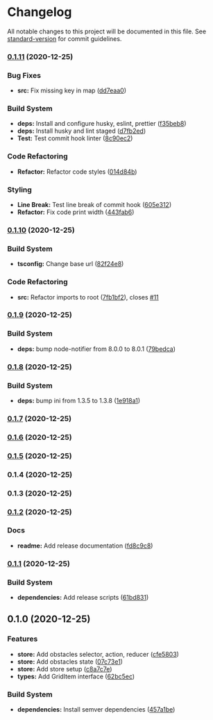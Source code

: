 # Changelog

All notable changes to this project will be documented in this file. See [standard-version](https://github.com/conventional-changelog/standard-version) for commit guidelines.

### [0.1.11](https://github.com/ticklepoke/pathfinding/compare/v0.1.10...v0.1.11) (2020-12-25)


### Bug Fixes

* **src:** Fix missing key in map ([dd7eaa0](https://github.com/ticklepoke/pathfinding/commit/dd7eaa0e4ac90a900e30474e2000ec4ec7a957ad))


### Build System

* **deps:** Install and configure husky, eslint, prettier ([f35beb8](https://github.com/ticklepoke/pathfinding/commit/f35beb86e81c3a8d777581425f6059bf7c375d3a))
* **deps:** Install husky and lint staged ([d7fb2ed](https://github.com/ticklepoke/pathfinding/commit/d7fb2ed5f435372f81ca47d08de99431a0d6c10e))
* **Test:** Test commit hook linter ([8c90ec2](https://github.com/ticklepoke/pathfinding/commit/8c90ec2d865b1f72330aafb83844ee60f3dacf99))


### Code Refactoring

* **Refactor:** Refactor code styles ([014d84b](https://github.com/ticklepoke/pathfinding/commit/014d84b1b56fe07b24aca53a3122f76439bb0e31))


### Styling

* **Line Break:** Test line break of commit hook ([605e312](https://github.com/ticklepoke/pathfinding/commit/605e3126b5820d5690c047bfe365e54b4532ae6c))
* **Refactor:** Fix code print width ([443fab6](https://github.com/ticklepoke/pathfinding/commit/443fab65e3f56e3496fbc29f7a6cea567350288f))

### [0.1.10](https://github.com/ticklepoke/pathfinding/compare/v0.1.9...v0.1.10) (2020-12-25)


### Build System

* **tsconfig:** Change base url ([82f24e8](https://github.com/ticklepoke/pathfinding/commit/82f24e8e2b5d7a919e4f9b623544a1781a5a9cd9))


### Code Refactoring

* **src:** Refactor imports to root ([7fb1bf2](https://github.com/ticklepoke/pathfinding/commit/7fb1bf2714ee2f720d6e2e4d9f4fc5b11cf3ec73)), closes [#11](https://github.com/ticklepoke/pathfinding/issues/11)

### [0.1.9](https://github.com/ticklepoke/pathfinding/compare/v0.1.8...v0.1.9) (2020-12-25)


### Build System

* **deps:** bump node-notifier from 8.0.0 to 8.0.1 ([79bedca](https://github.com/ticklepoke/pathfinding/commit/79bedca7464c296b25f529ccafbf01073c2fe477))

### [0.1.8](https://github.com/ticklepoke/pathfinding/compare/v0.1.7...v0.1.8) (2020-12-25)


### Build System

* **deps:** bump ini from 1.3.5 to 1.3.8 ([1e918a1](https://github.com/ticklepoke/pathfinding/commit/1e918a1220932fa8285df549294ca4fa7398c736))

### [0.1.7](https://github.com/ticklepoke/pathfinding/compare/v0.1.6...v0.1.7) (2020-12-25)

### [0.1.6](https://github.com/ticklepoke/pathfinding/compare/v0.1.5...v0.1.6) (2020-12-25)

### [0.1.5](https://github.com/ticklepoke/pathfinding/compare/v0.1.4...v0.1.5) (2020-12-25)

### 0.1.4 (2020-12-25)

### 0.1.3 (2020-12-25)

### [0.1.2](https://github.com/ticklepoke/pathfinding/compare/v0.1.1...v0.1.2) (2020-12-25)


### Docs

* **readme:** Add release documentation ([fd8c9c8](https://github.com/ticklepoke/pathfinding/commit/fd8c9c81e8cdb95911a65b61f87be78317eac9e2))

### [0.1.1](https://github.com/ticklepoke/pathfinding/compare/v0.1.0...v0.1.1) (2020-12-25)


### Build System

* **dependencies:** Add release scripts ([61bd831](https://github.com/ticklepoke/pathfinding/commit/61bd831a5809152cabc1387a9cf5ccd42402d0e0))

## 0.1.0 (2020-12-25)


### Features

* **store:** Add obstacles selector, action, reducer ([cfe5803](https://github.com/ticklepoke/pathfinding/commit/cfe5803ee640548684191d8f60035d1338adb596))
* **store:** Add obstacles state ([07c73e1](https://github.com/ticklepoke/pathfinding/commit/07c73e13785b8227d7edbd0bf85cb048e73912d8))
* **store:** Add store setup ([c8a7c7e](https://github.com/ticklepoke/pathfinding/commit/c8a7c7e82a990acaa18a22a75b9298e96b6ffe45))
* **types:** Add GridItem interface ([62bc5ec](https://github.com/ticklepoke/pathfinding/commit/62bc5ecbbafc5394c069fd2aa2549c9714970540))


### Build System

* **dependencies:** Install semver dependencies ([457a1be](https://github.com/ticklepoke/pathfinding/commit/457a1beb13747bef33273d7e987688671687d9d2))
